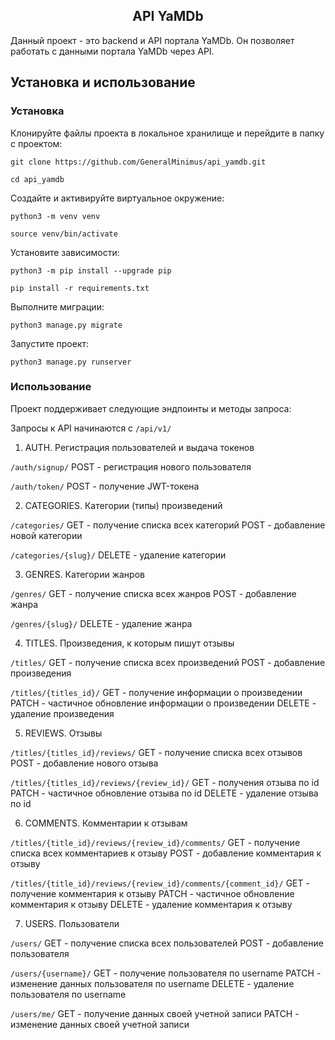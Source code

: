 <h2 align="center">API YaMDb</h2>

Данный проект - это backend и API портала YaMDb.
Он позволяет работать с данными портала YaMDb через API.

## Установка и использование

### Установка

Клонируйте файлы проекта в локальное хранилище и перейдите в папку с проектом:

`git clone https://github.com/GeneralMinimus/api_yamdb.git`

`cd api_yamdb`

Создайте и активируйте виртуальное окружение:

`python3 -m venv venv`

`source venv/bin/activate`

Установите зависимости:

`python3 -m pip install --upgrade pip`

`pip install -r requirements.txt`

Выполните миграции:

`python3 manage.py migrate`

Запустите проект:

`python3 manage.py runserver`

### Использование

Проект поддерживает следующие эндпоинты и методы запроса:

Запросы к API начинаются с `/api/v1/`

1. AUTH. Регистрация пользователей и выдача токенов

`/auth/signup/` POST - регистрация нового пользователя

`/auth/token/` POST - получение JWT-токена

2. CATEGORIES. Категории (типы) произведений

`/categories/` GET - получение списка всех категорий POST - добавление новой категории

`/categories/{slug}/` DELETE - удаление категории

3. GENRES. Категории жанров

`/genres/` GET - получение списка всех жанров POST - добавление жанра

`/genres/{slug}/` DELETE - удаление жанра

4. TITLES. Произведения, к которым пишут отзывы

`/titles/` GET - получение списка всех произведений POST - добавление произведения

`/titles/{titles_id}/` GET - получение информации о произведении PATCH - частичное обновление информации о произведении DELETE - удаление произведения

5. REVIEWS. Отзывы

`/titles/{titles_id}/reviews/` GET - получение списка всех отзывов POST - добавление нового отзыва

`/titles/{titles_id}/reviews/{review_id}/` GET - получения отзыва по id PATCH - частичное обновление отзыва по id DELETE - удаление отзыва по id

6. COMMENTS. Комментарии к отзывам

`/titles/{title_id}/reviews/{review_id}/comments/` GET - получение списка всех комментариев к отзыву POST - добавление комментария к отзыву

`/titles/{title_id}/reviews/{review_id}/comments/{comment_id}/` GET - получение комментария к отзыву PATCH - частичное обновление комментария к отзыву DELETE - удаление комментария к отзыву

7. USERS. Пользователи

`/users/` GET - получение списка всех пользователей POST - добавление пользователя

`/users/{username}/` GET - получение пользователя по username PATCH - изменение данных пользователя по username DELETE - удаление пользователя по username

`/users/me/` GET - получение данных своей учетной записи PATCH - изменение данных своей учетной записи